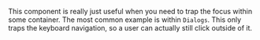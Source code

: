 This component is really just useful when you need to trap the focus within some container.
The most common example is within `Dialogs`. This only traps the keyboard navigation, so a user
can actually still click outside of it.
